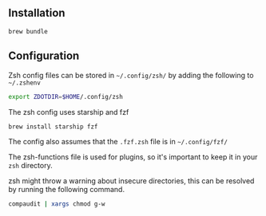 ## Installation

```
brew bundle
```

## Configuration

Zsh config files can be stored in `~/.config/zsh/` by adding the following to `~/.zshenv`

```sh
export ZDOTDIR=$HOME/.config/zsh
```

The zsh config uses starship and fzf

```sh
brew install starship fzf
```

The config also assumes that the `.fzf.zsh` file is in `~/.config/fzf/`

The zsh-functions file is used for plugins, so it's important to keep it in your `zsh` directory.

zsh might throw a warning about insecure directories, this can be resolved by running the following command.

```sh
compaudit | xargs chmod g-w
```
